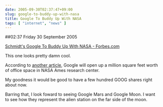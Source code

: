 ```yaml
---
date: 2005-09-30T02:37:47+09:00
slug: google-to-buddy-up-with-nasa
title: Google To Buddy Up With NASA
tags: [ "internet", "news" ]
---
```


##02:37 Friday 30 September 2005

[Schmidt's Google To Buddy Up With NASA - Forbes.com](http://www.forbes.com/technology/ebusiness/2005/09/29/google-nasa-search-cx_cn_0929autofacescan01.html)

This one looks pretty damn cool.  

According to [another article](http://news.bbc.co.uk/2/hi/business/4292458.stm), Google will open up a million square feet worth of office space in NASA Ames research center.

My goodness it would be good to have a few hundred GOOG shares right about now.

Barring that, I look foward to seeing Google Mars and Google Moon.  I want to see how they represent the alien station on the far side of the moon.
